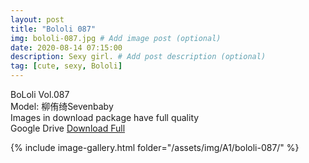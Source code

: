 ```yaml
---
layout: post
title: "Bololi 087"
img: bololi-087.jpg # Add image post (optional)
date: 2020-08-14 07:15:00
description: Sexy girl. # Add post description (optional)
tag: [cute, sexy, Bololi]
---
```

BoLoli Vol.087  
Model: 柳侑绮Sevenbaby                                                       
Images in download package have full quality                    
Google Drive [Download Full](http://gestyy.com/ewZdom)

{% include image-gallery.html folder="/assets/img/A1/bololi-087/" %}
